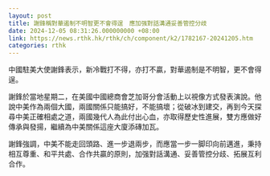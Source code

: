```yaml
---
layout: post
title: 謝鋒稱對華遏制不明智更不會得逞　應加强對話溝通妥善管控分歧
date: 2024-12-05 08:31:26.000000000 +08:00
link: https://news.rthk.hk/rthk/ch/component/k2/1782167-20241205.htm
categories: rthk
---
```


中國駐美大使謝鋒表示，新冷戰打不得，亦打不贏，對華遏制是不明智，更不會得逞。

謝鋒於當地星期二，在美國中國總商會芝加哥分會活動上以視像方式發表演說。他說中美作為兩個大國，兩國關係只能搞好，不能搞壞；從破冰到建交，再到今天探尋中美正確相處之道，兩國幾代人為此付出心血，亦取得歷史性進展，雙方應做好傳承與發揚，繼續為中美關係這座大廈添磚加瓦。

謝鋒強調，中美不能走回頭路、進一步退兩步，而應當一步一脚印向前邁進，秉持相互尊重、和平共處、合作共贏的原則，加强對話溝通、妥善管控分歧、拓展互利合作。

